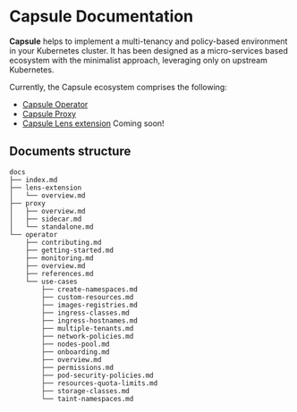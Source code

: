 # Capsule Documentation
**Capsule** helps to implement a multi-tenancy and policy-based environment in your Kubernetes cluster. It has been designed as a micro-services based ecosystem with the minimalist approach, leveraging only on upstream Kubernetes. 

Currently, the Capsule ecosystem comprises the following:

* [Capsule Operator](./operator/overview.md)
* [Capsule Proxy](./proxy/overview.md)
* [Capsule Lens extension](lens-extension/overview.md)  Coming soon!

## Documents structure
```command
docs
├── index.md
├── lens-extension
│   └── overview.md
├── proxy
│   ├── overview.md
│   ├── sidecar.md
│   └── standalone.md
└── operator
    ├── contributing.md
    ├── getting-started.md
    ├── monitoring.md
    ├── overview.md
    ├── references.md
    └── use-cases
        ├── create-namespaces.md
        ├── custom-resources.md
        ├── images-registries.md
        ├── ingress-classes.md
        ├── ingress-hostnames.md
        ├── multiple-tenants.md
        ├── network-policies.md
        ├── nodes-pool.md
        ├── onboarding.md
        ├── overview.md
        ├── permissions.md
        ├── pod-security-policies.md
        ├── resources-quota-limits.md
        ├── storage-classes.md
        └── taint-namespaces.md
```
